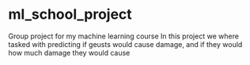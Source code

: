 # ml_school_project
Group project for my machine learning course
In this project we where tasked with predicting if geusts would cause damage,
and if they would how much damage they would cause
